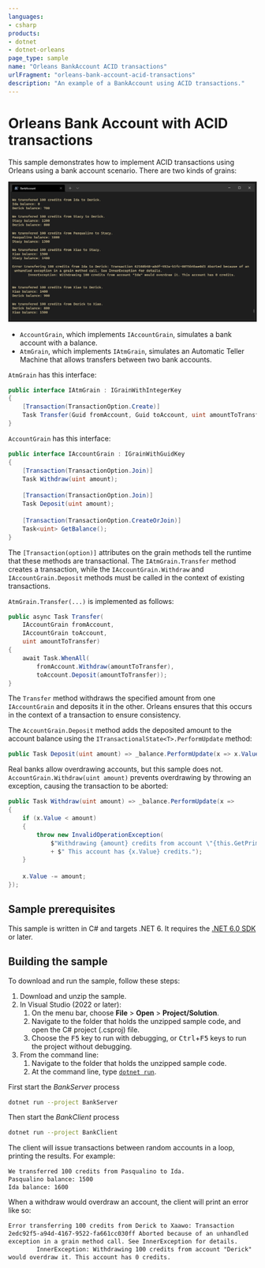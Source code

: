 ```yaml
---
languages:
- csharp
products:
- dotnet
- dotnet-orleans
page_type: sample
name: "Orleans BankAccount ACID transactions"
urlFragment: "orleans-bank-account-acid-transactions"
description: "An example of a BankAccount using ACID transactions."
---
```


# Orleans Bank Account with ACID transactions

This sample demonstrates how to implement ACID transactions using Orleans using a bank account scenario.
There are two kinds of grains:

![BankClient application running in a terminal](./assets/BankClient.png)

* `AccountGrain`, which implements `IAccountGrain`, simulates a bank account with a balance.
* `AtmGrain`, which implements `IAtmGrain`, simulates an Automatic Teller Machine that allows transfers between two bank accounts.

`AtmGrain` has this interface:

```csharp
public interface IAtmGrain : IGrainWithIntegerKey
{
    [Transaction(TransactionOption.Create)]
    Task Transfer(Guid fromAccount, Guid toAccount, uint amountToTransfer);
}
```

`AccountGrain` has this interface:

```csharp
public interface IAccountGrain : IGrainWithGuidKey
{
    [Transaction(TransactionOption.Join)]
    Task Withdraw(uint amount);

    [Transaction(TransactionOption.Join)]
    Task Deposit(uint amount);

    [Transaction(TransactionOption.CreateOrJoin)]
    Task<uint> GetBalance();
}
```

The `[Transaction(option)]` attributes on the grain methods tell the runtime that these methods are transactional.
The `IAtmGrain.Transfer` method creates a transaction, while the `IAccountGrain.Withdraw` and `IAccountGrain.Deposit` methods must be called in the context of existing transactions.

`AtmGrain.Transfer(...)` is implemented as follows:

```csharp
public async Task Transfer(
    IAccountGrain fromAccount,
    IAccountGrain toAccount,
    uint amountToTransfer)
{
    await Task.WhenAll(
        fromAccount.Withdraw(amountToTransfer),
        toAccount.Deposit(amountToTransfer));
}
```

The `Transfer` method withdraws the specified amount from one `IAccountGrain` and deposits it in the other. Orleans ensures that this occurs in the context of a transaction to ensure consistency.

The `AccountGrain.Deposit` method adds the deposited amount to the account balance using the `ITransactionalState<T>.PerformUpdate` method:

```csharp
public Task Deposit(uint amount) => _balance.PerformUpdate(x => x.Value += amount);
```

Real banks allow overdrawing accounts, but this sample does not. `AccountGrain.Withdraw(uint amount)` prevents overdrawing by throwing an exception, causing the transaction to be aborted:

```csharp
public Task Withdraw(uint amount) => _balance.PerformUpdate(x =>
{
    if (x.Value < amount)
    {
        throw new InvalidOperationException(
            $"Withdrawing {amount} credits from account \"{this.GetPrimaryKeyString()}\" would overdraw it."
            + $" This account has {x.Value} credits.");
    }

    x.Value -= amount;
});
```

## Sample prerequisites

This sample is written in C# and targets .NET 6. It requires the [.NET 6.0 SDK](https://dotnet.microsoft.com/download/dotnet/6.0) or later.

## Building the sample

To download and run the sample, follow these steps:

1. Download and unzip the sample.
2. In Visual Studio (2022 or later):
    1. On the menu bar, choose **File** > **Open** > **Project/Solution**.
    2. Navigate to the folder that holds the unzipped sample code, and open the C# project (.csproj) file.
    3. Choose the <kbd>F5</kbd> key to run with debugging, or <kbd>Ctrl</kbd>+<kbd>F5</kbd> keys to run the project without debugging.
3. From the command line:
   1. Navigate to the folder that holds the unzipped sample code.
   2. At the command line, type [`dotnet run`](https://docs.microsoft.com/dotnet/core/tools/dotnet-run).

First start the *BankServer* process

``` bash
dotnet run --project BankServer
```

Then start the *BankClient* process

``` bash
dotnet run --project BankClient
```

The client will issue transactions between random accounts in a loop, printing the results. For example:

```console
We transferred 100 credits from Pasqualino to Ida.
Pasqualino balance: 1500
Ida balance: 1600
```

When a withdraw would overdraw an account, the client will print an error like so:

```console
Error transferring 100 credits from Derick to Xaawo: Transaction 2edc92f5-a94d-4167-9522-fa661cc030ff Aborted because of an unhandled exception in a grain method call. See InnerException for details.
        InnerException: Withdrawing 100 credits from account "Derick" would overdraw it. This account has 0 credits.
```
